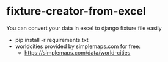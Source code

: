 # fixture-creator-from-excel
You can convert your data in excel to django fixture file easily

- pip install -r requirements.txt
- worldcities provided by simplemaps.com for free:
  - https://simplemaps.com/data/world-cities
  
